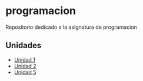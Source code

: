 # programacion
Repositorio dedicado a la asignatura de programacion

## Unidades
- [Unidad 1](Unidad-1)
- [Unidad 2](Unidad-2)
- [Unidad 5](Unidad-5)